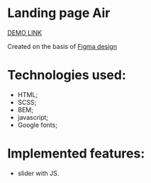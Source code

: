 # Landing page Air

  [DEMO LINK](https://proph7000.github.io/Air/)

  Created on the basis of [Figma design](https://www.figma.com/file/7qwsWggv9BAxMi2VPhBuPr/Air-(formerly-Dia)?node-id=9138%3A35)

# Technologies used:
  - HTML;
  - SCSS;
  - BEM;
  - javascript;
  - Google fonts;

# Implemented features:
  - slider with JS.